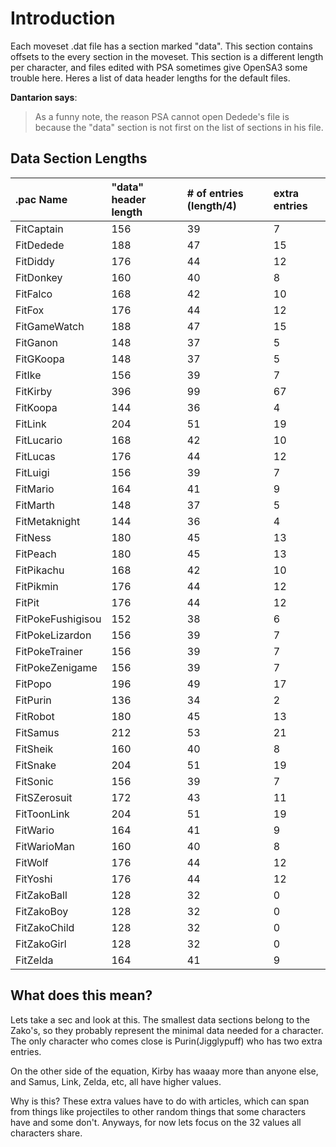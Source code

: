# Introduction #

Each moveset .dat file has a section marked "data". This section contains offsets to the every section in the moveset. This section is a different length per character, and files edited with PSA sometimes give OpenSA3 some trouble here. Heres a list of data header lengths for the default files.

**Dantarion says**:
> As a funny note, the reason PSA cannot open Dedede's file is because the "data" section is not first on the list of sections in his file.

## Data Section Lengths ##
| .pac Name | "data" header length | # of entries (length/4) | extra entries |
|:----------|:---------------------|:------------------------|:--------------|
| FitCaptain | 156 | 39 | 7 |
| FitDedede | 188 | 47 | 15 |
| FitDiddy | 176 | 44 | 12 |
| FitDonkey | 160 | 40 | 8 |
| FitFalco | 168 | 42 | 10 |
| FitFox | 176 | 44 | 12 |
| FitGameWatch | 188 | 47 | 15 |
| FitGanon | 148 | 37 | 5 |
| FitGKoopa | 148 | 37 | 5 |
| FitIke | 156 | 39 | 7 |
| FitKirby | 396 | 99 | 67 |
| FitKoopa | 144 | 36 | 4 |
| FitLink | 204 | 51 | 19 |
| FitLucario | 168 | 42 | 10 |
| FitLucas | 176 | 44 | 12 |
| FitLuigi | 156 | 39 | 7 |
| FitMario | 164 | 41 | 9 |
| FitMarth | 148 | 37 | 5 |
| FitMetaknight | 144 | 36 | 4 |
| FitNess | 180 | 45 | 13 |
| FitPeach | 180 | 45 | 13 |
| FitPikachu | 168 | 42 | 10 |
| FitPikmin | 176 | 44 | 12 |
| FitPit | 176 | 44 | 12 |
| FitPokeFushigisou | 152 | 38 | 6 |
| FitPokeLizardon | 156 | 39 | 7 |
| FitPokeTrainer | 156 | 39 | 7 |
| FitPokeZenigame | 156 | 39 | 7 |
| FitPopo | 196 | 49 | 17 |
| FitPurin | 136 | 34 | 2 |
| FitRobot | 180 | 45 | 13 |
| FitSamus | 212 | 53 | 21 |
| FitSheik | 160 | 40 | 8 |
| FitSnake | 204 | 51 | 19 |
| FitSonic | 156 | 39 | 7 |
| FitSZerosuit | 172 | 43 | 11 |
| FitToonLink | 204 | 51 | 19 |
| FitWario | 164 | 41 | 9 |
| FitWarioMan | 160 | 40 | 8 |
| FitWolf | 176 | 44 | 12 |
| FitYoshi | 176 | 44 | 12 |
| FitZakoBall | 128 | 32 | 0 |
| FitZakoBoy | 128 | 32 | 0 |
| FitZakoChild | 128 | 32 | 0 |
| FitZakoGirl | 128 | 32 | 0 |
| FitZelda | 164 | 41 | 9 |

## What does this mean? ##
Lets take a sec and look at this. The smallest data sections belong to the Zako's, so they probably represent the minimal data needed for a character. The only character who comes close is Purin(Jigglypuff) who has two extra entries.

On the other side of the equation, Kirby has waaay more than anyone else, and Samus, Link, Zelda, etc, all have higher values.

Why is this? These extra values have to do with articles, which can span from things like projectiles to other random things that some characters have and some don't. Anyways, for now lets focus on the 32 values all characters share.